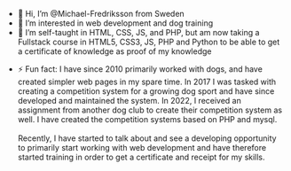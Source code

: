 - 👋 Hi, I’m @Michael-Fredriksson from Sweden
- 👀 I’m interested in web development and dog training
- 🌱 I’m self-taught in HTML, CSS, JS, and PHP, but am now taking a Fullstack course in HTML5, CSS3, JS, PHP and Python to be able to get a certificate of knowledge as proof of my knowledge
<!--- - 📫 How to reach me ... --->

- ⚡ Fun fact: I have since 2010 primarily worked with dogs, and have created simpler web pages in my spare time. In 2017 I was tasked with creating a competition system for a growing dog sport and have since developed and maintained the system. In 2022, I received an assignment from another dog club to create their competition system as well.
I have created the competition systems based on PHP and mysql.<br><br>
Recently, I have started to talk about and see a developing opportunity to primarily start working with web development and have therefore started training in order to get a certificate and receipt for my skills.

<!---
Michael-Fredriksson/Michael-Fredriksson is a ✨ special ✨ repository because its `README.md` (this file) appears on your GitHub profile.
You can click the Preview link to take a look at your changes.
--->
